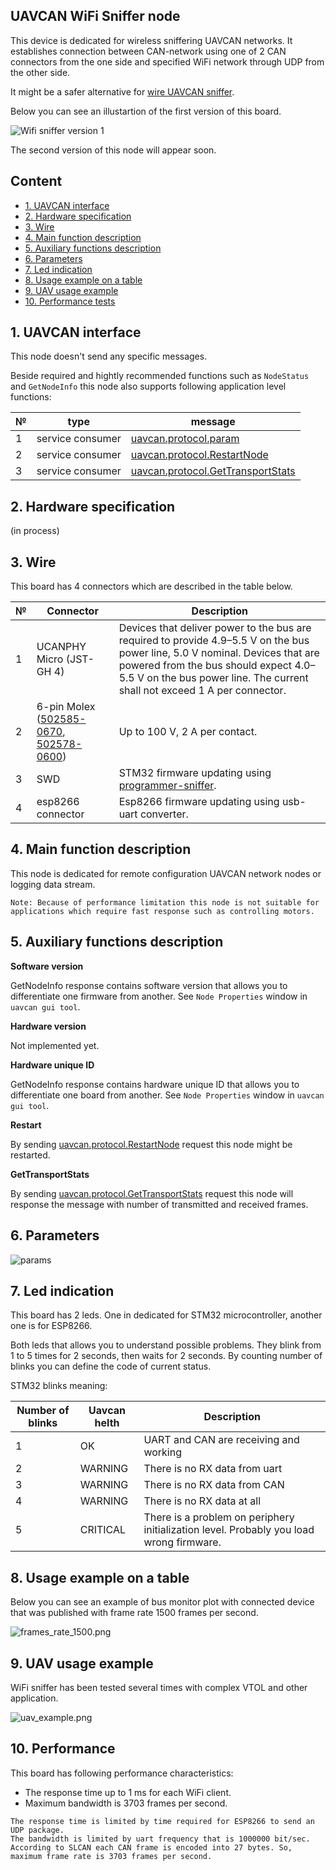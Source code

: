 ## UAVCAN WiFi Sniffer node

This device is dedicated for wireless sniffering UAVCAN networks. It establishes connection between CAN-network using one of 2 CAN connectors from the one side and specified WiFi network through UDP from the other side.

It might be a safer alternative for [wire UAVCAN sniffer](https://github.com/InnopolisAero/inno_uavcan_node_binaries/blob/master/doc/programmer_sniffer/README.md).

Below you can see an illustartion of the first version of this board.

![Wifi sniffer version 1](wifi_bridge.png?raw=true "Wifi sniffer version 1")

The second version of this node will appear soon.

## Content
  - [1. UAVCAN interface](#1-uavcan-interface)
  - [2. Hardware specification](#2-hardware-specification)
  - [3. Wire](#3-wire)
  - [4. Main function description](#4-main-function-description)
  - [5. Auxiliary functions description](#5-auxiliary-function-description)
  - [6. Parameters](#6-parameters)
  - [7. Led indication](#7-led-indication)
  - [8. Usage example on a table](#8-usage-example-on-a-table)
  - [9. UAV usage example](#9-uav-usage-example)
  - [10. Performance tests](#10-performance-tests)


## 1. UAVCAN interface

This node doesn't send any specific messages.

Beside required and hightly recommended functions such as `NodeStatus` and `GetNodeInfo` this node also supports following application level functions:

| № | type      | message  |
| - | --------- | -------- |
| 1 | service consumer | [uavcan.protocol.param](https://legacy.uavcan.org/Specification/7._List_of_standard_data_types/#uavcanprotocolparam) |
| 2 | service consumer   | [uavcan.protocol.RestartNode](https://legacy.uavcan.org/Specification/7._List_of_standard_data_types/#restartnode) |
| 3 | service consumer   | [uavcan.protocol.GetTransportStats](https://legacy.uavcan.org/Specification/7._List_of_standard_data_types/#gettransportstats) |

## 2. Hardware specification

(in process)

## 3. Wire

This board has 4 connectors which are described in the table below.

| № | Connector | Description |
| - | --------- | ----------- |
| 1 | UCANPHY Micro (JST-GH 4) | Devices that deliver power to the bus are required to provide 4.9–5.5 V on the bus power line, 5.0 V nominal. Devices that are powered from the bus should expect 4.0–5.5 V on the bus power line. The current shall not exceed 1 A per connector. |
| 2 | 6-pin Molex  ([502585-0670](https://www.molex.com/molex/products/part-detail/pcb_receptacles/5025850670), [502578-0600](https://www.molex.com/molex/products/part-detail/crimp_housings/5025780600)) | Up to 100 V, 2 A per contact. |
| 3 | SWD | STM32 firmware updating using [programmer-sniffer](doc/programmer_sniffer/README.md). |
| 4 | esp8266 connector | Esp8266 firmware updating using usb-uart converter. |

## 4. Main function description

This node is dedicated for remote configuration UAVCAN network nodes or logging data stream.

```
Note: Because of performance limitation this node is not suitable for applications which require fast response such as controlling motors.
```
## 5. Auxiliary functions description

**Software version**

GetNodeInfo response contains software version that allows you to differentiate one firmware from another. See `Node Properties` window in `uavcan gui tool`.

**Hardware version**

Not implemented yet.

**Hardware unique ID**

GetNodeInfo response contains hardware unique ID that allows you to differentiate one board from another. See `Node Properties` window in `uavcan gui tool`.

**Restart**

By sending [uavcan.protocol.RestartNode](https://legacy.uavcan.org/Specification/7._List_of_standard_data_types/#restartnode) request this node might be restarted.

**GetTransportStats**

By sending [uavcan.protocol.GetTransportStats](https://legacy.uavcan.org/Specification/7._List_of_standard_data_types/#gettransportstats) request this node will response the message with number of transmitted and received frames.

## 6. Parameters

![params](params.png?raw=true "params")

## 7. Led indication

This board has 2 leds. One in dedicated for STM32 microcontroller, another one is for ESP8266.

Both leds that allows you to understand possible problems. They blink from 1 to 5 times for 2 seconds, then waits for 2 seconds. By counting number of blinks you can define the code of current status.

STM32 blinks meaning:

| Number of blinks | Uavcan helth   | Description                     |
| ---------------- | -------------- | ------------------------------- |
| 1                | OK             | UART and CAN are receiving and working |
| 2                | WARNING        | There is no RX data from uart |
| 3                | WARNING        | There is no RX data from CAN |
| 4                | WARNING        | There is no RX data at all |
| 5                | CRITICAL       | There is a problem on periphery initialization level. Probably you load wrong firmware. |

## 8. Usage example on a table

Below you can see an example of bus monitor plot with connected device that was published with frame rate 1500 frames per second. 

![frames_rate_1500.png](frames_rate_1500.png?raw=true "frames_rate_1500.png")

## 9. UAV usage example

WiFi sniffer has been tested several times with complex VTOL and other application.

![uav_example.png](uav_example.png?raw=true "uav_example.png")

## 10. Performance

This board has following performance characteristics:
- The response time up to 1 ms for each WiFi client.
- Maximum bandwidth is 3703 frames per second.

```
The response time is limited by time required for ESP8266 to send an UDP package.
The bandwidth is limited by uart frequency that is 1000000 bit/sec. According to SLCAN each CAN frame is encoded into 27 bytes. So, maximum frame rate is 3703 frames per second.
```

